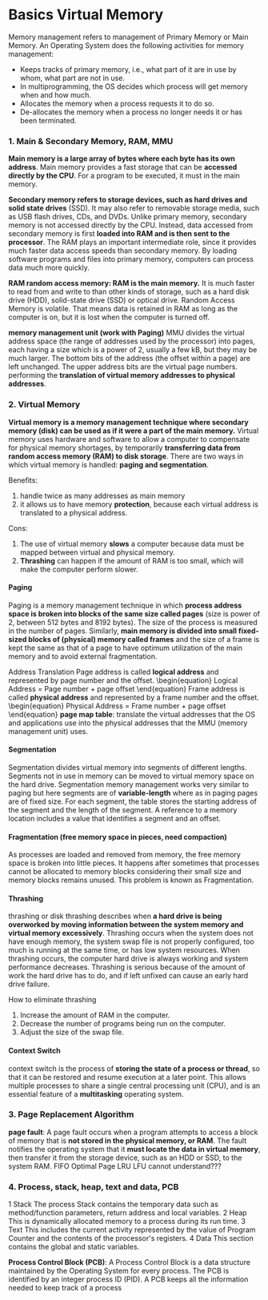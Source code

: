 # Basics Virtual Memory
Memory management refers to management of Primary Memory or Main Memory.
An Operating System does the following activities for memory management:
* Keeps tracks of primary memory, i.e., what part of it are in use by whom, what part are not in use.
* In multiprogramming, the OS decides which process will get memory when and how much.
* Allocates the memory when a process requests it to do so.
* De-allocates the memory when a process no longer needs it or has been terminated.

### 1. Main & Secondary Memory, RAM, MMU
 **Main memory is a large array of bytes where each byte has its own address**.
Main memory provides a fast storage that can be **accessed directly by the CPU**. For a program to be executed, it must in the main memory. 

**Secondary memory refers to storage devices, such as hard drives and solid state drives** (SSD). It may also refer to removable storage media, such as USB flash drives, CDs, and DVDs.
Unlike primary memory, secondary memory is not accessed directly by the CPU. Instead, data accessed from secondary memory is first **loaded into RAM and is then sent to the processor**. The RAM plays an important intermediate role, since it provides much faster data access speeds than secondary memory. By loading software programs and files into primary memory, computers can process data much more quickly.

**RAM random access memory: RAM is the main memory.** It is much faster to read from and write to than other kinds of storage, such as a hard disk drive (HDD), solid-state drive (SSD) or optical drive. Random Access Memory is volatile. That means data is retained in RAM as long as the computer is on, but it is lost when the computer is turned off.

**memory management unit (work with Paging)**
MMU divides the virtual address space (the range of addresses used by the processor) into pages, each having a size which is a power of 2, usually a few kB, but they may be much larger. The bottom bits of the address (the offset within a page) are left unchanged. The upper address bits are the virtual page numbers. performing the **translation of virtual memory addresses to physical addresses**.

### 2. Virtual Memory
**Virtual memory is a memory management technique where secondary memory (disk) can be used as if it were a part of the main memory.**
Virtual memory uses hardware and software to allow a computer to compensate for physical memory shortages, by temporarily **transferring data from random access memory (RAM) to disk storage**.
There are two ways in which virtual memory is handled: **paging and segmentation**.

Benefits:
1.	handle twice as many addresses as main memory
2.	it allows us to have memory **protection**, because each virtual address is translated to a physical address.

Cons:
1.	The use of virtual memory **slows** a computer because data must be mapped between virtual and physical memory.
2.	**Thrashing** can happen if the amount of RAM is too small, which will make the computer perform slower.

#### Paging
Paging is a memory management technique in which **process address space is broken into blocks of the same size called pages** (size is power of 2, between 512 bytes and 8192 bytes). The size of the process is measured in the number of pages.
Similarly, **main memory is divided into small fixed-sized blocks of (physical) memory called frames** and the size of a frame is kept the same as that of a page to have optimum utilization of the main memory and to avoid external fragmentation.

Address Translation
Page address is called **logical address** and represented by page number and the offset.
\begin{equation}
Logical Address = Page number + page offset
\end{equation}
Frame address is called **physical address** and represented by a frame number and the offset.
\begin{equation}
Physical Address = Frame number + page offset
\end{equation}
**page map table**: translate the virtual addresses that the OS and applications use into the physical addresses that the MMU (memory management unit) uses.

#### Segmentation
Segmentation divides virtual memory into segments of different lengths. Segments not in use in memory can be moved to virtual memory space on the hard drive.
Segmentation memory management works very similar to paging but here segments are of **variable-length** where as in paging pages are of fixed size. For each segment, the table stores the starting address of the segment and the length of the segment. A reference to a memory location includes a value that identifies a segment and an offset.

#### Fragmentation (free memory space in pieces, need compaction)
As processes are loaded and removed from memory, the free memory space is broken into little pieces. It happens after sometimes that processes cannot be allocated to memory blocks considering their small size and memory blocks remains unused. This problem is known as Fragmentation.

#### Thrashing
thrashing or disk thrashing describes when **a hard drive is being overworked by moving information between the system memory and virtual memory excessively**. Thrashing occurs when the system does not have enough memory, the system swap file is not properly configured, too much is running at the same time, or has low system resources. When thrashing occurs, the computer hard drive is always working and system performance decreases. Thrashing is serious because of the amount of work the hard drive has to do, and if left unfixed can cause an early hard drive failure.

How to eliminate thrashing
1. Increase the amount of RAM in the computer.
2. Decrease the number of programs being run on the computer.
3. Adjust the size of the swap file.

#### Context Switch
context switch is the process of **storing the state of a process or thread**, so that it can be restored and resume execution at a later point. This allows multiple processes to share a single central processing unit (CPU), and is an essential feature of a **multitasking** operating system.

### 3. Page Replacement Algorithm
**page fault**: A page fault occurs when a program attempts to access a block of memory that is **not stored in the physical memory, or RAM**. The fault notifies the operating system that it **must locate the data in virtual memory**, then transfer it from the storage device, such as an HDD or SSD, to the system RAM.
FIFO
Optimal Page
LRU
LFU
cannot understand???


### 4. Process, stack, heap, text and data, PCB
1	Stack
The process Stack contains the temporary data such as method/function parameters, return address and local variables.
2	Heap
This is dynamically allocated memory to a process during its run time.
3	Text
This includes the current activity represented by the value of Program Counter and the contents of the processor's registers.
4	Data
This section contains the global and static variables.

**Process Control Block (PCB)**: A Process Control Block is a data structure maintained by the Operating System for every process. The PCB is identified by an integer process ID (PID). A PCB keeps all the information needed to keep track of a process
